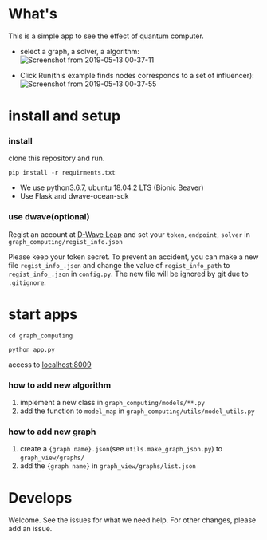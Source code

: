 # What's

This is a simple app to see the effect of quantum computer.

- select a graph, a solver, a algorithm:
![Screenshot from 2019-05-13 00-37-11](https://user-images.githubusercontent.com/30369038/57584528-835b3100-7517-11e9-9ab7-4c3b00281bf6.png)

- Click Run(this example finds nodes corresponds to a set of influencer):
![Screenshot from 2019-05-13 00-37-55](https://user-images.githubusercontent.com/30369038/57584530-85bd8b00-7517-11e9-8071-2c1a01c182ce.png)

# install and setup

### install

clone this repository and run.

`pip install -r requirments.txt`

- We use python3.6.7, ubuntu 18.04.2 LTS (Bionic Beaver)
- Use Flask and dwave-ocean-sdk

### use dwave(optional)
Regist an account at [D-Wave Leap](https://cloud.dwavesys.com/leap/) and set your `token`, `endpoint`, `solver` in `graph_computing/regist_info.json` 

Please keep your token secret. 
To prevent an accident, you can make a new file `regist_info_.json` and change the value of `regist_info_path` to `regist_info_.json` in `config.py`. 
The new file will be ignored by git due to `.gitignore`.

# start apps

```cd graph_computing```

```python app.py```

access to [localhost:8009](http://localhost:8009)

### how to add new algorithm
1. implement a new class in `graph_computing/models/**.py` 
1. add the function to `model_map` in `graph_computing/utils/model_utils.py`

### how to add new graph
1. create a `{graph name}.json`(see `utils.make_graph_json.py`) to `graph_view/graphs/`
2. add the `{graph name}` in `graph_view/graphs/list.json`

# Develops
Welcome. 
See the issues for what we need help.
For other changes, please add an issue.
